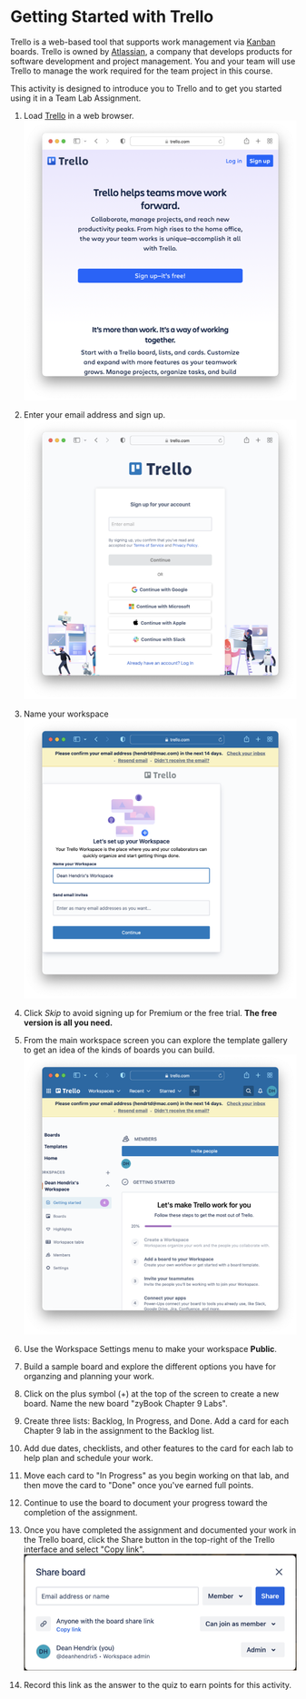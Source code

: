 # Getting Started with Trello

Trello is a web-based tool that supports work management via
[Kanban](https://en.wikipedia.org/wiki/Kanban_board) boards. Trello is owned by
[Atlassian](https://www.atlassian.com/), a company that develops products for
software development and project management. You and your team will use Trello
to manage the work required for the team project in this course.

This activity is designed to introduce you to Trello and to get you started
using it in a Team Lab Assignment.

1. Load [Trello](http://trello.com) in a web browser. ![](img/trello.png)

1. Enter your email address and sign up. ![](img/sign-up.png) 

1. Name your workspace ![workspace](img/workspace.png)

1. Click *Skip* to avoid signing up for Premium or the free trial. **The free
   version is all you need.**

1. From the main workspace screen you can explore the template gallery to get an
   idea of the kinds of boards you can build. 
   ![](img/home.png)

1. Use the Workspace Settings menu to make your workspace **Public**.

1. Build a sample board and explore the different options you have for organzing
   and planning your work.

1. Click on the plus symbol (+) at the top of the screen to create a new board.
   Name the new board "zyBook Chapter 9 Labs".

1. Create three lists: Backlog, In Progress, and Done. Add a card for each
   Chapter 9 lab in the assignment to the Backlog list.

1. Add due dates, checklists, and other features to the card for each lab to
   help plan and schedule your work.

1. Move each card to "In Progress" as you begin working on that lab, and then
   move the card to "Done" once you've earned full points.

1. Continue to use the board to document your progress toward the completion of
   the assignment.

1. Once you have completed the assignment and documented your work in the Trello
   board, click the Share button in the top-right of the Trello interface and
   select "Copy link". 
   ![](img/share.png)

1. Record this link as the answer to the quiz to earn points for this activity.




